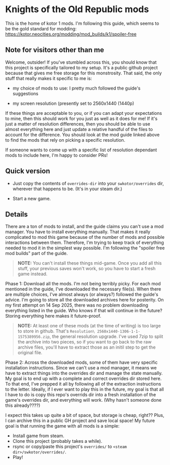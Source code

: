 # Knights of the Old Republic mods

This is the home of kotor 1 mods. I'm following this guide, which seems to be the gold standard for modding:
https://kotor.neocities.org/modding/mod_builds/k1/spoiler-free

## Note for visitors other than me

Welcome, outsider! If you've stumbled across this, you should know that this project is specifically tailored
to my setup. It's a public github project because that gives me free storage for this monstrosity. That said,
the only stuff that really makes it specific to me is:

- my choice of mods to use: I pretty much followed the guide's suggestions

- my screen resolution (presently set to 2560x1440 (1440p)

If these things are acceptable to you, or if you can adapt your expectations to mine, then this should work
for you just as well as it does for me! If it's just a matter of resolution differences, then you should be
able to use almost everything here and just update a relative handful of the files to account for the
difference. You should look at the mod guide linked above to find the mods that rely on picking a specific
resolution.

If someone wants to come up with a specific list of resolution dependant mods to include here, I'm happy to
consider PRs!

## Quick version

- Just copy the contents of `overrides-dir` into your `swkotor/overrides` dir, wherever that happens to be.
(It's in your steam dir.)

- Start a new game.

## Details

There are a ton of mods to install, and the guide claims you can't use a mod manager. You have to install
everything manually. That makes it really complicated to mod this game because of the number of mods and
possible interactions between them. Therefore, I'm trying to keep track of everything needed to mod it in
the simplest way possible. I'm following the "spoiler free mod builds" part of the guide.

> **NOTE:** You can't install these things mid-game. Once you add all this stuff, your previous saves won't
  work, so you have to start a fresh game instead.

Phase 1: Download all the mods. I'm not being terribly picky. For each mod mentioned in the guide, I've
downloaded the necessary file(s). When there are multiple choices, I've almost always (or always?) followed
the guide's advice. I'm going to store all the downloaded archives here for posterity. On my first attempt
on 14 Sep 2025, there was no problem downloading everything listed in the guide. Who knows if that will
continue in the future? Storing everything here makes it future-proof.

> **NOTE:** At least one of these mods (at the time of writing) is too large to store in github. That's
  `Resolution\ 2560x1440-1306-1-1-1575389956.zip`, the general resolution upgrade. I've used 7zip to split
  the archive into two pieces, so if you want to go back to the raw archive files, you'll have to extract
  those as an initil step to get the original file.

Phase 2: Across the downloaded mods, some of them have very specific installation instructions. Since we
can't use a mod manager, it means we have to extract things into the overrides dir and manage the state
manually. My goal is to end up with a complete and correct overrides dir stored here. To that end, I've
prepped it all by following all of the extraction instructions to the letter. Ideally, if I ever want to
play this in the future, my goal is that all I have to do is copy this repo's overrids dir into a fresh
installation of the game's overrides dir, and everything will work. (Why hasn't someone done this already????)

I expect this takes up quite a bit of space, but storage is cheap, right?? Plus, I can archive this in a
public GH project and save local space! My future goal is that running the game with all mods is a simple:

- Install game from steam.
- Clone this project (probably takes a while).
- rsync or copy/paste this project's `overrides/` to `<steam dir>/swkotor/overrides/`.
- Play!
